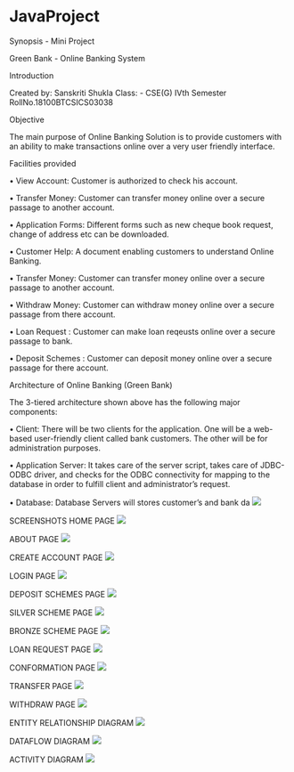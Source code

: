 # JavaProject

Synopsis - Mini Project

Green Bank - Online Banking System

Introduction
 
Created by: Sanskriti Shukla
 Class: - CSE(G) IVth Semester 
RollNo.18100BTCSICS03038      

Objective 

The main purpose of Online Banking Solution is to provide customers with an ability to make transactions online over a very user friendly interface.


Facilities provided



•	View Account: Customer is authorized to check his account.


•	Transfer Money: Customer can transfer money online over a secure passage to another account.


•	Application Forms: Different forms such as new cheque book request, change of address etc can be downloaded.


•	Customer Help: A document enabling customers to understand Online Banking.


•	Transfer Money: Customer can transfer money online over a secure passage to another account.


•	Withdraw Money: Customer can withdraw money online over a secure passage from there account.


• Loan Request : Customer can make loan reqeusts online over a secure passage to bank.


•	Deposit Schemes : Customer can deposit money online over a secure passage for there account.

Architecture of Online Banking (Green Bank)

The 3-tiered architecture shown above has the following major components:


•	Client: There will be two clients for the application. One will be a web-based user-friendly client called bank customers. The other will be for administration purposes.

•	Application Server: It takes care of the server script, takes care of JDBC-ODBC driver, and checks for the ODBC connectivity for mapping to the database in order to fulfill client and administrator’s request.

•	Database: Database Servers will stores customer’s and bank da
![ ](images/11.png)

SCREENSHOTS
HOME PAGE
![ ](images/1.png)

ABOUT PAGE
![ ](images/2.png)

CREATE ACCOUNT PAGE
![ ](images/3.png)
 

LOGIN PAGE
![ ](images/4.png)

DEPOSIT SCHEMES PAGE
![ ](images/12.png)
 
SILVER SCHEME PAGE
![ ](Screenshot/Screenshot%20(30).png) 

BRONZE SCHEME PAGE
![ ](Screenshot/Screenshot%20(31).png)  

LOAN REQUEST PAGE
![ ](images/9.png)  

CONFORMATION PAGE
![ ](images/10.png)
 
TRANSFER PAGE
![ ](images/8.png)
 
WITHDRAW PAGE
![ ](images/7.png)

ENTITY RELATIONSHIP DIAGRAM
![ ](entity-relationship-diagram.png)

DATAFLOW DIAGRAM
![ ](dataflow.png)

ACTIVITY DIAGRAM
![ ](activity.jpg)
